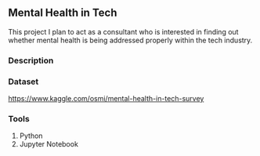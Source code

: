 ## Mental Health in Tech
This project I plan to act as a consultant who is interested in finding out whether mental health is being addressed properly within the tech industry. 

### Description


### Dataset
https://www.kaggle.com/osmi/mental-health-in-tech-survey

### Tools
1. Python
2. Jupyter Notebook
